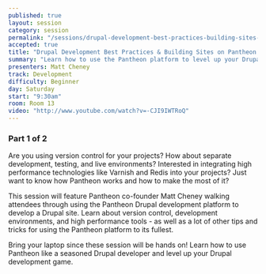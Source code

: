 ```yaml
---
published: true
layout: session
category: session
permalink: "/sessions/drupal-development-best-practices-building-sites-pantheon-1/"
accepted: true
title: "Drupal Development Best Practices & Building Sites on Pantheon Pt 1"
summary: "Learn how to use the Pantheon platform to level up your Drupal development game by using version control, dev/test/live environments, and high performance tools."
presenters: Matt Cheney
track: Development
difficulty: Beginner
day: Saturday
start: "9:30am"
room: Room 13
video: "http://www.youtube.com/watch?v=-CJI9IWTRoQ"
---
```


### Part 1 of 2

Are you using version control for your projects? How about separate development, testing, and live environments? Interested in integrating high performance technologies like Varnish and Redis into your projects? Just want to know how Pantheon works and how to make the most of it?

This session will feature Pantheon co-founder Matt Cheney walking attendees through using the Pantheon Drupal development platform to develop a Drupal site. Learn about version control, development environments, and high performance tools - as well as a lot of other tips and tricks for using the Pantheon platform to its fullest.

Bring your laptop since these session will be hands on! Learn how to use Pantheon like a seasoned Drupal developer and level up your Drupal development game.
